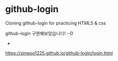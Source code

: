 # github-login
 Cloning github-login for practicing HTML5 & css

github-login 구현해보았습니다! :-D

* 
https://sinwoo1225.github.io/github-login/login.html
